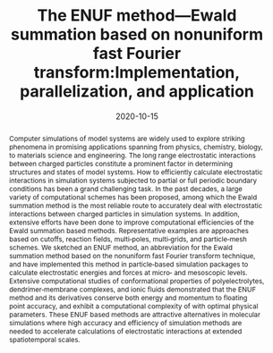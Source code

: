 ---
title: "The ENUF method—Ewald summation based on nonuniform  fast Fourier transform:Implementation, parallelization, and  application"
authors:
- Sheng‐Chun Yang
- Bin Li
- You-Liang Zhu
- Aatto Laaksonen
- Yong‐Lei Wang
date: "2020-10-15"
doi: "10.1002/jcc.26395"
publication_types: ["期刊文章"]
publication: "Journal of Computational Chemistry"
publication_short: "J Comput Chem"
abstract: "
<!--more-->
Computer simulations of model systems are widely used to  explore striking phenomena in promising applications spanning from  physics, chemistry, biology, to materials science and engineering. The  long range electrostatic interactions between charged particles  constitute a prominent factor in determining structures and states of  model systems. How to efficiently calculate electrostatic interactions  in simulation systems subjected to partial or full periodic boundary  conditions has been a grand challenging task. In the past decades, a  large variety of computational schemes has been proposed, among which  the Ewald summation method is the most reliable route to accurately deal  with electrostatic interactions between charged particles in simulation  systems. In addition, extensive efforts have been done to improve  computational efficiencies of the Ewald summation based methods.  Representative examples are approaches based on cutoffs, reaction  fields, multi‐poles, multi‐grids, and particle‐mesh schemes. We sketched  an ENUF method, an abbreviation for the Ewald summation method based on  the nonuniform fast Fourier transform technique, and have implemented  this method in particle‐based simulation packages to calculate  electrostatic energies and forces at micro‐ and mesoscopic levels.  Extensive computational studies of conformational properties of  polyelectrolytes, dendrimer‐membrane complexes, and ionic fluids  demonstrated that the ENUF method and its derivatives conserve both  energy and momentum to floating point accuracy, and exhibit a  computational complexity of                              with optimal physical parameters. These ENUF based methods  are attractive alternatives in molecular simulations where high  accuracy and efficiency of simulation methods are needed to accelerate  calculations of electrostatic interactions at extended spatiotemporal  scales."
url_pdf: "https://onlinelibrary.wiley.com/doi/10.1002/jcc.26395"
---